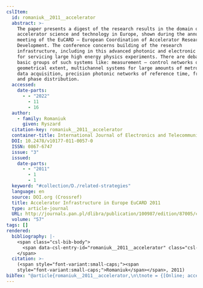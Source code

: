 ```yaml
---
cslItem:
  id: romaniuk__2011__accelerator
  abstract: >-
    The paper presents a digest of the research results in the domain of
    accelerator science and technology in Europe, shown during the annual
    meeting of the EuCARD – European Coordination of Accelerator Research and
    Development. The conference concerns building of the research
    infrastructure, including in this advanced photonic and electronic systems
    for servicing large high energy physics experiments. There are debated a few
    basic groups of such systems like: measurement – control networks of large
    geometrical extent, multichannel systems for large amounts of metrological
    data acquisition, precision photonic networks of reference time, frequency
    and phase distribution.
  accessed:
    date-parts:
      - - "2022"
        - 11
        - 16
  author:
    - family: Romaniuk
      given: Ryszard
  citation-key: romaniuk__2011__accelerator
  container-title: International Journal of Electronics and Telecommunications
  DOI: 10.2478/v10177-011-0057-0
  ISSN: 0867-6747
  issue: "3"
  issued:
    date-parts:
      - - "2011"
        - 1
        - 1
  keyword: "#collection/D./related-strategies"
  language: en
  source: DOI.org (Crossref)
  title: Accelerator Infrastructure in Europe EuCARD 2011
  type: article-journal
  URL: http://journals.pan.pl/dlibra/publication/100987/edition/87005/content
  volume: "57"
tags: []
rendered:
  bibliography: |-
    <span class="csl-bib-body">
      <span data-csl-entry-id="romaniuk__2011__accelerator" class="csl-entry"><span class='author-bib'>Romaniuk</span>. <span class='date-bib'>(2011)</span>. <span class='title'><b>Accelerator Infrastructure in Europe EuCARD 2011</b></span>. <i>International Journal of Electronics and Telecommunications</i>, <i>57</i>(3). <span class='URL'><a href='https://doi.org/10.2478/v10177-011-0057-0'>LINK</a></span></span>
    </span>
  citation: >-
    (<span style="font-variant:small-caps;"><span
    style="font-variant:small-caps;">Romaniuk</span></span>, 2011)
bibTex: "@article{romaniuk__2011__accelerator,\n\tnote = {[Online; accessed 2022-11-16]},\n\tauthor = {Romaniuk, Ryszard},\n\tjournal = {International Journal of Electronics and Telecommunications},\n\tdoi = {10.2478/v10177-011-0057-0},\n\tissn = {0867-6747},\n\tnumber = {3},\n\tyear = {2011},\n\tmonth = {jan 1},\n\ttitle = {Accelerator {Infrastructure} in {Europe} {EuCARD} 2011},\n\turl = {http://journals.pan.pl/dlibra/publication/100987/edition/87005/content},\n\thowpublished = {http://journals.pan.pl/dlibra/publication/100987/edition/87005/content},\n\tvolume = {57},\n}\n\n"
---
```

